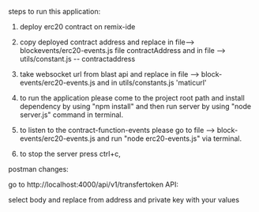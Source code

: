 steps to run this application:



1. deploy erc20 contract on remix-ide

2. copy deployed contract address and replace in file--> blockevents/erc20-events.js file  contractAddress and in file --> utils/constant.js  -- contractaddress


3. take websocket url from blast api and replace in file --> block-events/erc20-events.js  and in utils/constants.js 'maticurl'



4. to run the application  please come to the project root path and install dependency by using "npm install" and then run server by using "node server.js" command in terminal.

5. to listen to the contract-function-events please go to file --> block-events/erc20-events.js and run "node erc20-events.js" via terminal.

6. to stop the server press ctrl+c,



postman changes:


go to http://localhost:4000/api/v1/transfertoken API:


select body and replace from address and private key with your values



